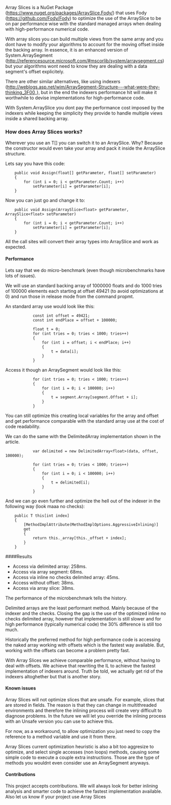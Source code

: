 Array Slices is a NuGet Package (https://www.nuget.org/packages/ArraySlice.Fody/) that uses Fody (https://github.com/Fody/Fody) to optimize the use of the ArraySlice to be on par performance wise with the standard managed arrays when dealing with high-performance numerical code.

With array slices you can build multiple views from the same array and you dont have to modify your algorithms to account for the moving offset inside the backing array. In essence, it is an enhanced version of System.ArraySegment<T> (http://referencesource.microsoft.com/#mscorlib/system/arraysegment.cs) but your algorithms wont need to know they are dealing with a data segment's offset explicitely. 

There are other similar alternatives, like using indexers (http://weblogs.asp.net/wim/ArraySegment-Structure---what-were-they-thinking_3F00_), but in the end the indexers performance hit will make it worthwhile to devise implementations for high-performance code. 

With System.ArraySlice<T> you dont pay the performance cost imposed by the indexers while keeping the simplicity they provide to handle multiple views inside a shared backing array. 

### How does Array Slices works?

Wherever you use an T[] you can switch it to an ArraySlice<T>. Why? Because the constructor would even take your array and pack it inside the ArraySlice structure. 

Lets say you have this code:

        public void Assign(float[] getParameter, float[] setParameter)
        {
            for (int i = 0; i < getParameter.Count; i++)
                setParameter[i] = getParameter[i];
        }

Now you can just go and change it to:

        public void Assign(ArraySlice<float> getParameter, ArraySlice<float> setParameter)
        {
            for (int i = 0; i < getParameter.Count; i++)
                setParameter[i] = getParameter[i];
        }

All the call sites will convert their array types into ArraySlice<T> and work as expected.

#### Performance


Lets say that we do micro-benchmark (even though microbenchmarks have lots of issues). 

We will use an standard backing array of 1000000 floats and do 1000 tries of 100000 elements each starting at offset 49421 (to avoid optimizations at 0) and run those in release mode from the command propmt.

An standard array use would look like this:

                const int offset = 49421;
                const int endPlace = offset + 100000;

                float t = 0;
                for (int tries = 0; tries < 1000; tries++)
                {
                    for (int i = offset; i < endPlace; i++)
                    {
                        t = data[i];
                    }
                }

Access it though an ArraySegment<float> would look like this:

                for (int tries = 0; tries < 1000; tries++)
                {
                    for (int i = 0; i < 100000; i++)
                    {
                        t = segment.Array[segment.Offset + i];
                    }
                }
                
You can still optimize this creating local variables for the array and offset and get performance comparable with the standard array use at the cost of code readability.

We can do the same with the DelimitedArray implementation shown in the article.

                var delimited = new DelimitedArray<float>(data, offset, 100000);

                for (int tries = 0; tries < 1000; tries++)
                {
                    for (int i = 0; i < 100000; i++)
                    {
                        t = delimited[i];
                    }
                }
                
And we can go even further and optimize the hell out of the indexer in the following way (look maaa no checks):

        public T this[int index]
        {            
            [MethodImplAttribute(MethodImplOptions.AggressiveInlining)]
            get
            {
                return this._array[this._offset + index];
            }
        }

####Results

- Access via delimited array: 258ms.
- Access via array segment: 68ms.
- Access via inline no checks delimited array: 45ms.
- Access without offset: 38ms.
- Access via array slice: 38ms.

The performance of the microbenchmark tells the history. 

Delimited arrays are the least performant method. Mainly because of the indexer and the checks. Closing the gap is the use of the optimized inline no checks delimited array, however that implementation is still slower and for high performance (typically numerical code) the 30% difference is still too much.

Historically the preferred method for high performance code is accessing the naked array working with offsets which is the fastest way available. But, working with the offsets can become a problem pretty fast. 

With Array Slices we achieve comparable performance, without having to deal with offsets. We achieve that rewriting the IL to achieve the fastest implementation of indexers around. Truth be told, we actually get rid of the indexers altoghether but that is another story.

#### Known issues

Array Slices will not optimize slices that are unsafe. For example, slices that are stored in fields. The reason is that they can change in multithreaded environments and therefore the inlining process will create very difficult to diagnose problems. In the future we will let you override the inlining process with an Unsafe version you can use to achieve this.

For now, as a workaround, to allow optimization you just need to copy the reference to a method variable and use it from there.

Array Slices current optimization heuristic is also a bit too aggresize to optimize, and select single accesses (non loops) methods, causing some simple code to execute a couple extra instructions. Those are the type of methods you wouldnt even consider use an ArraySegment anyways.  

#### Contributions

This project accepts contributions. We will always look for better inlining analysis and smarter code to achieve the fastest implementation available. Also let us know if your project use Array Slices
